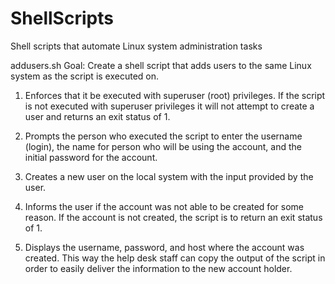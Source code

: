 # ShellScripts
Shell scripts that automate Linux system administration tasks

addusers.sh Goal: Create a shell script that adds users to the same Linux system as the script is executed on.

1. Enforces that it be executed with superuser (root) privileges.  If the script is not executed with superuser privileges it will not attempt to create a user and        returns an exit status of 1.

2. Prompts the person who executed the script to enter the username (login), the name for person who will be using the account, and the initial password for the account.

3. Creates a new user on the local system with the input provided by the user.

4. Informs the user if the account was not able to be created for some reason.  If the account is not created, the script is to return an exit status of 1.

5. Displays the username, password, and host where the account was created.  This way the help desk staff can copy the output of the script in order to easily deliver the information to the new account holder.
